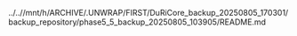 ../..//mnt/h/ARCHIVE/.UNWRAP/FIRST/DuRiCore_backup_20250805_170301/backup_repository/phase5_5_backup_20250805_103905/README.md